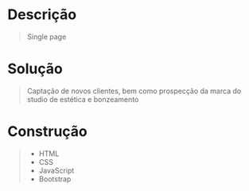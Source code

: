 # Descrição
> Single page
# Solução
> Captação de novos clientes, bem como prospecção
> da marca do studio de estética e bonzeamento
# Construção
> - HTML
> - CSS
> - JavaScript
> - Bootstrap
